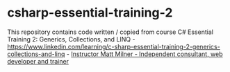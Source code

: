 # csharp-essential-training-2
This repository contains code written / copied from course C# Essential Training 2: Generics, Collections, and LINQ - https://www.linkedin.com/learning/c-sharp-essential-training-2-generics-collections-and-linq - [Instructor Matt Milner - Independent consultant, web developer and trainer](https://www.linkedin.com/learning/instructors/matt-milner?u=87598258)